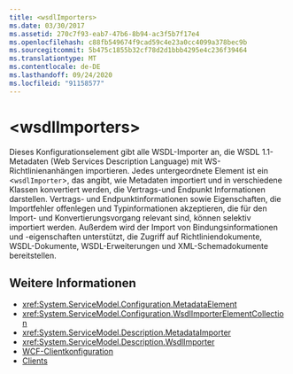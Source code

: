 ```yaml
---
title: <wsdlImporters>
ms.date: 03/30/2017
ms.assetid: 270c7f93-eab7-47b6-8b94-ac3f5b7f17e4
ms.openlocfilehash: c88fb549674f9cad59c4e23a0cc4099a378bec9b
ms.sourcegitcommit: 5b475c1855b32cf78d2d1bbb4295e4c236f39464
ms.translationtype: MT
ms.contentlocale: de-DE
ms.lasthandoff: 09/24/2020
ms.locfileid: "91158577"
---
```

# \<wsdlImporters>

Dieses Konfigurationselement gibt alle WSDL-Importer an, die WSDL 1.1-Metadaten (Web Services Description Language) mit WS-Richtlinienanhängen importieren. Jedes untergeordnete Element ist ein <`wsdlImporter`>, das angibt, wie Metadaten importiert und in verschiedene Klassen konvertiert werden, die Vertrags-und Endpunkt Informationen darstellen. Vertrags- und Endpunktinformationen sowie Eigenschaften, die Importfehler offenlegen und Typinformationen akzeptieren, die für den Import- und Konvertierungsvorgang relevant sind, können selektiv importiert werden. Außerdem wird der Import von Bindungsinformationen und -eigenschaften unterstützt, die Zugriff auf Richtliniendokumente, WSDL-Dokumente, WSDL-Erweiterungen und XML-Schemadokumente bereitstellen.  
  
## <a name="see-also"></a>Weitere Informationen

- <xref:System.ServiceModel.Configuration.MetadataElement>
- <xref:System.ServiceModel.Configuration.WsdlImporterElementCollection>
- <xref:System.ServiceModel.Description.MetadataImporter>
- <xref:System.ServiceModel.Description.WsdlImporter>
- [WCF-Clientkonfiguration](../../../wcf/feature-details/client-configuration.md)
- [Clients](../../../wcf/feature-details/clients.md)
